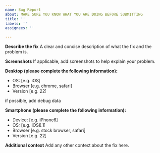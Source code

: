 ```yaml
---
name: Bug Report
about: MAKE SURE YOU KNOW WHAT YOU ARE DOING BEFORE SUBMITTING
title: ''
labels: ''
assignees: ''

---
```


**Describe the fix**
A clear and concise description of what the fix and the problem is.


**Screenshots**
If applicable, add screenshots to help explain your problem.

**Desktop (please complete the following information):**
 - OS: [e.g. iOS]
 - Browser [e.g. chrome, safari]
 - Version [e.g. 22]

if possible, add debug data

**Smartphone (please complete the following information):**
 - Device: [e.g. iPhone6]
 - OS: [e.g. iOS8.1]
 - Browser [e.g. stock browser, safari]
 - Version [e.g. 22]

**Additional context**
Add any other context about the fix here.
